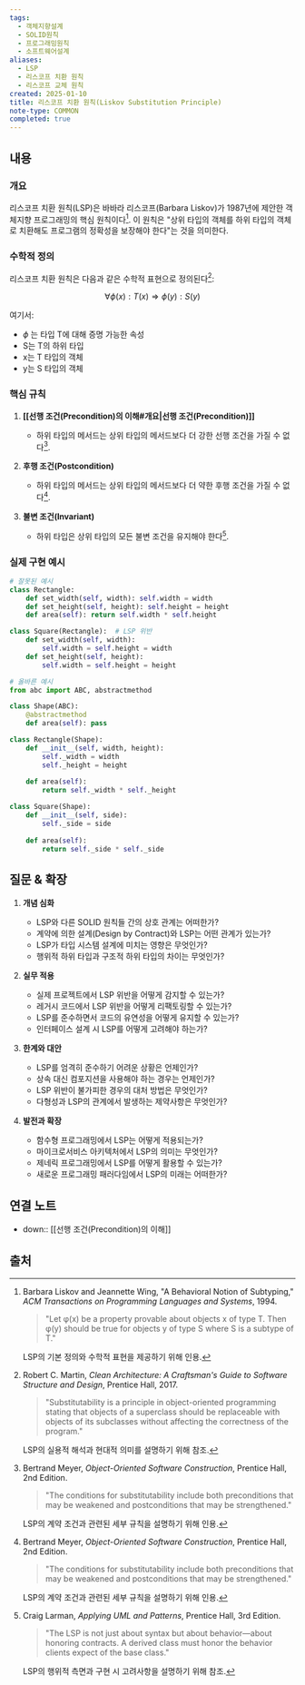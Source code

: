 ```yaml
---
tags:
  - 객체지향설계
  - SOLID원칙
  - 프로그래밍원칙
  - 소프트웨어설계
aliases:
  - LSP
  - 리스코프 치환 원칙
  - 리스코프 교체 원칙
created: 2025-01-10
title: 리스코프 치환 원칙(Liskov Substitution Principle)
note-type: COMMON
completed: true
---
```


## 내용

### 개요

리스코프 치환 원칙(LSP)은 바바라 리스코프(Barbara Liskov)가 1987년에 제안한 객체지향 프로그래밍의 핵심 원칙이다[^1]. 이 원칙은 "상위 타입의 객체를 하위 타입의 객체로 치환해도 프로그램의 정확성을 보장해야 한다"는 것을 의미한다.

### 수학적 정의

리스코프 치환 원칙은 다음과 같은 수학적 표현으로 정의된다[^2]:

$$ \forall \phi(x) : T(x) \Rightarrow \phi(y) : S(y) $$

여기서:
- $\phi$ 는 타입 T에 대해 증명 가능한 속성
- S는 T의 하위 타입
- x는 T 타입의 객체
- y는 S 타입의 객체

### 핵심 규칙

1. **[[선행 조건(Precondition)의 이해#개요|선행 조건(Precondition)]]**
   - 하위 타입의 메서드는 상위 타입의 메서드보다 더 강한 선행 조건을 가질 수 없다[^3].

2. **후행 조건(Postcondition)**
   - 하위 타입의 메서드는 상위 타입의 메서드보다 더 약한 후행 조건을 가질 수 없다[^3].

3. **불변 조건(Invariant)**
   - 하위 타입은 상위 타입의 모든 불변 조건을 유지해야 한다[^4].

### 실제 구현 예시

```python
# 잘못된 예시
class Rectangle:
    def set_width(self, width): self.width = width
    def set_height(self, height): self.height = height
    def area(self): return self.width * self.height

class Square(Rectangle):  # LSP 위반
    def set_width(self, width):
        self.width = self.height = width
    def set_height(self, height):
        self.width = self.height = height

# 올바른 예시
from abc import ABC, abstractmethod

class Shape(ABC):
    @abstractmethod
    def area(self): pass

class Rectangle(Shape):
    def __init__(self, width, height):
        self._width = width
        self._height = height
    
    def area(self):
        return self._width * self._height

class Square(Shape):
    def __init__(self, side):
        self._side = side
    
    def area(self):
        return self._side * self._side
```

## 질문 & 확장

1. **개념 심화**
   - LSP와 다른 SOLID 원칙들 간의 상호 관계는 어떠한가?
   - 계약에 의한 설계(Design by Contract)와 LSP는 어떤 관계가 있는가?
   - LSP가 타입 시스템 설계에 미치는 영향은 무엇인가?
   - 행위적 하위 타입과 구조적 하위 타입의 차이는 무엇인가?

2. **실무 적용**
   - 실제 프로젝트에서 LSP 위반을 어떻게 감지할 수 있는가?
   - 레거시 코드에서 LSP 위반을 어떻게 리팩토링할 수 있는가?
   - LSP를 준수하면서 코드의 유연성을 어떻게 유지할 수 있는가?
   - 인터페이스 설계 시 LSP를 어떻게 고려해야 하는가?

3. **한계와 대안**
   - LSP를 엄격히 준수하기 어려운 상황은 언제인가?
   - 상속 대신 컴포지션을 사용해야 하는 경우는 언제인가?
   - LSP 위반이 불가피한 경우의 대처 방법은 무엇인가?
   - 다형성과 LSP의 관계에서 발생하는 제약사항은 무엇인가?

4. **발전과 확장**
   - 함수형 프로그래밍에서 LSP는 어떻게 적용되는가?
   - 마이크로서비스 아키텍처에서 LSP의 의미는 무엇인가?
   - 제네릭 프로그래밍에서 LSP를 어떻게 활용할 수 있는가?
   - 새로운 프로그래밍 패러다임에서 LSP의 미래는 어떠한가?

## 연결 노트

- down:: [[선행 조건(Precondition)의 이해]]


## 출처

[^1]: Barbara Liskov and Jeannette Wing, "A Behavioral Notion of Subtyping," *ACM Transactions on Programming Languages and Systems*, 1994.

    > "Let φ(x) be a property provable about objects x of type T. Then φ(y) should be true for objects y of type S where S is a subtype of T."
    
    LSP의 기본 정의와 수학적 표현을 제공하기 위해 인용.

[^2]: Robert C. Martin, *Clean Architecture: A Craftsman's Guide to Software Structure and Design*, Prentice Hall, 2017.

    > "Substitutability is a principle in object-oriented programming stating that objects of a superclass should be replaceable with objects of its subclasses without affecting the correctness of the program."
    
    LSP의 실용적 해석과 현대적 의미를 설명하기 위해 참조.

[^3]: Bertrand Meyer, *Object-Oriented Software Construction*, Prentice Hall, 2nd Edition.

    > "The conditions for substitutability include both preconditions that may be weakened and postconditions that may be strengthened."
    
    LSP의 계약 조건과 관련된 세부 규칙을 설명하기 위해 인용.

[^4]: Craig Larman, *Applying UML and Patterns*, Prentice Hall, 3rd Edition.

    > "The LSP is not just about syntax but about behavior—about honoring contracts. A derived class must honor the behavior clients expect of the base class."
    
    LSP의 행위적 측면과 구현 시 고려사항을 설명하기 위해 참조.









